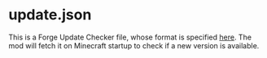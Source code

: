 # update.json
This is a Forge Update Checker file, whose format is specified [here](https://docs.minecraftforge.net/en/1.20.x/misc/updatechecker/).
The mod will fetch it on Minecraft startup to check if a new version is available.